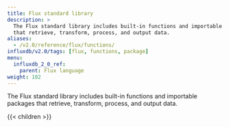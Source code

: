 ```yaml
---
title: Flux standard library
description: >
  The Flux standard library includes built-in functions and importable packages
  that retrieve, transform, process, and output data.
aliases:
  - /v2.0/reference/flux/functions/
influxdb/v2.0/tags: [flux, functions, package]
menu:
  influxdb_2_0_ref:
    parent: Flux language
weight: 102
---
```


The Flux standard library includes built-in functions and importable packages
that retrieve, transform, process, and output data.

{{< children >}}
